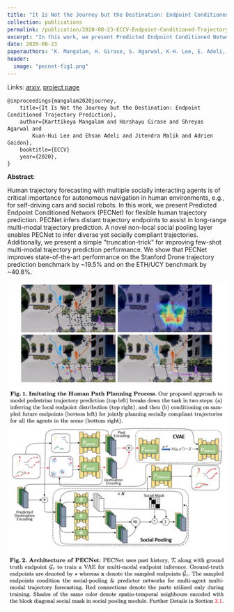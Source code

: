 ```yaml
---
title: "It Is Not the Journey but the Destination: Endpoint Conditioned Trajectory Prediction, ECCV 2020 (oral, top 2%)"
collection: publications
permalink: /publication/2020-08-23-ECCV-Endpoint-Conditioned-Trajectory-Prediction
excerpt: "In this work, we present Predicted Endpoint Conditioned Network (PECNet) for flexible human trajectory prediction. PECNet infers distant trajectory endpoints to assist in long-range multi-modal trajectory prediction."
date: 2020-08-23
paperauthors: 'K. Mangalam, H. Girase, S. Agarwal, K-H. Lee, E. Adeli, J. Malik, A. Gaidon'
header:
  image: "pecnet-fig1.png"
---
```


Links: [arxiv](https://arxiv.org/abs/2004.02025), [project page](https://karttikeya.github.io/publication/htf/)

    @inproceedings{mangalam2020journey,
        title={It Is Not the Journey but the Destination: Endpoint Conditioned Trajectory Prediction},
        author={Karttikeya Mangalam and Harshayu Girase and Shreyas Agarwal and
            Kuan-Hui Lee and Ehsan Adeli and Jitendra Malik and Adrien Gaidon},
        booktitle={ECCV}
        year={2020},
    }

**Abstract**:

Human trajectory forecasting with multiple socially interacting agents is of critical importance for autonomous navigation in human environments, e.g., for self-driving cars and social robots. In this work, we present Predicted Endpoint Conditioned Network (PECNet) for flexible human trajectory prediction. PECNet infers distant trajectory endpoints to assist in long-range multi-modal trajectory prediction. A novel non-local social pooling layer enables PECNet to infer diverse yet socially compliant trajectories. Additionally, we present a simple "truncation-trick" for improving few-shot multi-modal trajectory prediction performance. We show that PECNet improves state-of-the-art performance on the Stanford Drone trajectory prediction benchmark by ~19.5% and on the ETH/UCY benchmark by ~40.8%.

![PECNet Figure 1](/images/pecnet-fig1.png)
![PECNet Figure 2](/images/pecnet-fig2.png)